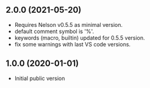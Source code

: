 ## 2.0.0 (2021-05-20)

- Requires Nelson v0.5.5 as minimal version.
- default comment symbol is '%'.
- keywords (macro, builtin) updated for 0.5.5 version.
- fix some warnings with last VS code versions.

## 1.0.0 (2020-01-01)

- Initial public version
